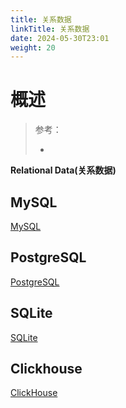 ```yaml
---
title: 关系数据
linkTitle: 关系数据
date: 2024-05-30T23:01
weight: 20
---
```



# 概述

> 参考：
>
> -


**Relational Data(关系数据)**

## MySQL

[MySQL](/docs/5.数据存储/数据库/关系数据/MySQL/MySQL.md)

## PostgreSQL

[PostgreSQL](/docs/5.数据存储/数据库/关系数据/PostgreSQL/PostgreSQL.md)

## SQLite

[SQLite](/docs/5.数据存储/数据库/关系数据/SQLite/SQLite.md)

## Clickhouse

[ClickHouse](/docs/5.数据存储/数据库/关系数据/ClickHouse.md)

